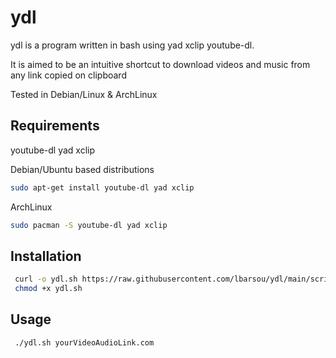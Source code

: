 # ydl

ydl is a program written in bash using yad xclip youtube-dl. 

It is aimed to be an intuitive shortcut to download videos and music from any link copied on clipboard

Tested in Debian/Linux & ArchLinux

## Requirements
  youtube-dl yad xclip
  
  Debian/Ubuntu based distributions
  ```bash
  sudo apt-get install youtube-dl yad xclip
  ```
  ArchLinux
   ```bash
  sudo pacman -S youtube-dl yad xclip
  ```
## Installation
 
 ```bash
  curl -o ydl.sh https://raw.githubusercontent.com/lbarsou/ydl/main/script.sh
  chmod +x ydl.sh
 ```
## Usage
 ```bash
  ./ydl.sh yourVideoAudioLink.com
 ```
  


